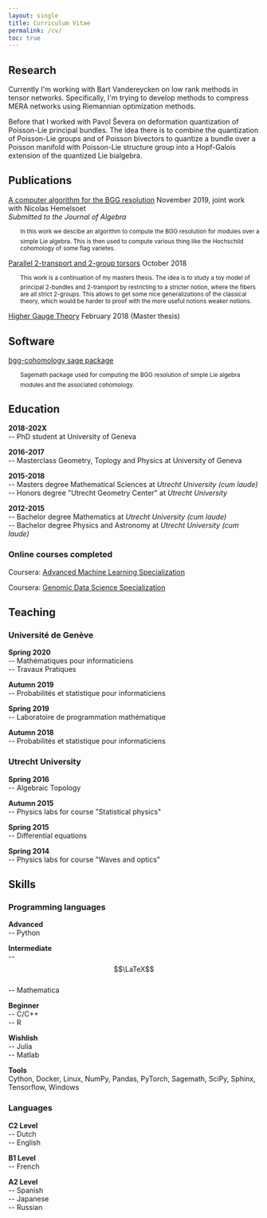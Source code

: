 ```yaml
---
layout: single
title: Curriculum Vitae
permalink: /cv/
toc: true
---
```


## Research

Currently I'm working with Bart Vandereycken on low rank methods in tensor networks. Specifically, I'm trying to develop methods to compress MERA networks using Riemannian optimization methods. 

Before that I worked with Pavol Ševera on deformation quantization of Poisson-Lie principal bundles. The idea there is to combine the quantization of Poisson-Lie groups and of Poisson bivectors to quantize a bundle over a Poisson manifold with Poisson-Lie structure group into a Hopf-Galois extension of the quantized Lie bialgebra.

## Publications

[A computer algorithm for the BGG resolution](https://arxiv.org/abs/1911.00871) November 2019, joint work with Nicolas Hemelsoet  
_Submitted to the Journal of Algebra_
<ul style="list-style-type:none;">
  <li><sup> In this work we descibe an algorithm to compute the BGG resolution for modules over a simple Lie algebra. This is then used to compute various thing like the Hochschild cohomology of some flag varietes.</sup></li>
</ul>

[Parallel 2-transport and 2-group torsors](https://arxiv.org/abs/1811.10060) October 2018
<ul style="list-style-type:none;">
  <li><sup>This work is a continuation of my masters thesis. The idea is to study
  a toy model of principal 2-bundles and 2-transport by restricting to a stricter notion, where the fibers are all strict 2-groups.
  This allows to get some nice generalizations of the classical theory, which would
  be harder to proof with the more useful notions weaker notions.</sup></li>
</ul>

[Higher Gauge Theory](https://dspace.library.uu.nl/handle/1874/361953) February 2018 (Master thesis)

## Software

[bgg-cohomology sage package](https://github.com/RikVoorhaar/bgg-cohomology)
<ul style="list-style-type:none;">
  <li><sup>Sagemath package used for computing the BGG resolution of simple Lie algebra modules and the associated cohomology. </sup></li>
</ul>

## Education

**2018-202X**  
-- PhD student at University of Geneva

**2016-2017**  
-- Masterclass Geometry, Toplogy and Physics at University of Geneva

**2015-2018**  
-- Masters degree Mathematical Sciences at _Utrecht University_ _(cum laude)_  
-- Honors degree "Utrecht Geometry Center" at _Utrecht University_

**2012-2015**  
-- Bachelor degree Mathematics at _Utrecht University_ _(cum laude)_  
-- Bachelor degree Physics and Astronomy at _Utrecht University_ _(cum laude)_

### Online courses completed
Coursera: [Advanced Machine Learning Specialization](https://www.coursera.org/specializations/aml)

Coursera: [Genomic Data Science Specialization](https://www.coursera.org/specializations/genomic-data-science)

## Teaching
### Université de Genève
**Spring 2020**  
-- Mathématiques pour informaticiens  
-- Travaux Pratiques

**Autumn 2019**  
-- Probabilités et statistique pour informaticiens

**Spring 2019**  
-- Laboratoire de programmation mathématique

**Autumn 2018**  
-- Probabilités et statistique pour informaticiens

### Utrecht University
**Spring 2016**  
-- Algebraic Topology

**Autumn 2015**  
-- Physics labs for course "Statistical physics"

**Spring 2015**  
-- Differential equations

**Spring 2014**  
-- Physics labs for course "Waves and optics"

## Skills

### Programming languages
**Advanced**  
-- Python

**Intermediate**  
-- $$\LaTeX$$  
-- Mathematica

**Beginner**  
-- C/C++  
-- R

**Wishlish**  
-- Julia  
-- Matlab

**Tools**  
Cython, Docker, Linux, NumPy, Pandas, PyTorch, Sagemath, SciPy, Sphinx, Tensorflow, Windows

### Languages
**C2 Level**  
-- Dutch  
-- English

**B1 Level**  
-- French

**A2 Level**  
-- Spanish  
-- Japanese  
-- Russian